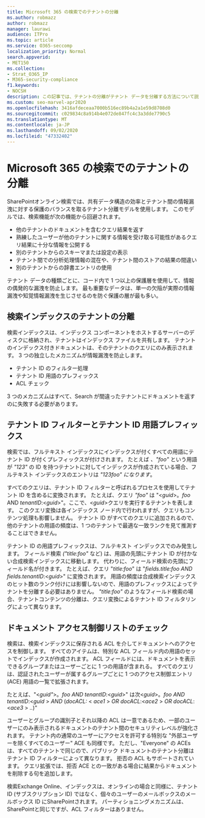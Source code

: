 ```yaml
---
title: Microsoft 365 の検索でのテナントの分離
ms.author: robmazz
author: robmazz
manager: laurawi
audience: ITPro
ms.topic: article
ms.service: O365-seccomp
localization_priority: Normal
search.appverid:
- MET150
ms.collection:
- Strat_O365_IP
- M365-security-compliance
f1.keywords:
- NOCSH
description: この記事では、テナントの分離がテナント データを分離する方法について説明します。Microsoft 365します。
ms.custom: seo-marvel-apr2020
ms.openlocfilehash: 3416afdeceaa7000b516ec89b4a2a1e59d8708d0
ms.sourcegitcommit: c029834c8a914b4e072de847fc4c3a3dde7790c5
ms.translationtype: MT
ms.contentlocale: ja-JP
ms.lasthandoff: 09/02/2020
ms.locfileid: "47332402"
---
```

# <a name="tenant-isolation-in-microsoft-365-search"></a>Microsoft 365 の検索でのテナントの分離

SharePointオンライン検索では、共有データ構造の効率とテナント間の情報漏洩に対する保護のバランスを取るテナント分離モデルを使用します。 このモデルでは、検索機能が次の機能から回避されます。

- 他のテナントのドキュメントを含むクエリ結果を返す
- 熟練したユーザーが他のテナントに関する情報を受け取る可能性があるクエリ結果に十分な情報を公開する
- 別のテナントからのスキーマまたは設定の表示
- テナント間での分析処理情報の混在や、テナント間のストアの結果の間違い
- 別のテナントからの辞書エントリの使用

テナント データの種類ごとに、コード内で 1 つ以上の保護層を使用して、情報の偶発的な漏洩を防止します。 最も重要なデータは、単一の欠陥が実際の情報漏洩や知覚情報漏洩を生じさせるのを防ぐ保護の層が最も多い。

## <a name="tenant-separation-for-the-search-index"></a>検索インデックスのテナントの分離

検索インデックスは、インデックス コンポーネントをホストするサーバーのディスクに格納され、テナントはインデックス ファイルを共有します。 テナントのインデックス付きドキュメントは、そのテナントのクエリにのみ表示されます。 3 つの独立したメカニズムが情報漏洩を防止します。

- テナント ID のフィルター処理
- テナント ID 用語のプレフィックス
- ACL チェック

3 つのメカニズムはすべて、Search が間違ったテナントにドキュメントを返すのに失敗する必要があります。

## <a name="tenant-id-filtering-and-tenant-id-term-prefixing"></a>テナント ID フィルターとテナント ID 用語プレフィックス

検索では、フルテキスト インデックスにインデックスが付くすべての用語にテナント ID が付くプレフィックスが付けされます。 たとえば *、"foo"* という用語が *"123"* の ID を持つテナントに対してインデックスが作成されている場合、フルテキスト インデックスのエントリは *"123foo" になります*。

すべてのクエリは、テナント ID フィルターと呼ばれるプロセスを使用してテナント ID を含めるに変換されます。 たとえば、クエリ *"foo"* は "<*guid*>。*foo* AND *tenantID*:<*guid*>"。ここで、<*guid*>クエリを実行するテナントを表します。 このクエリ変換は各インデックス ノード内で行われますが、クエリもコンテンツ処理も影響しません。 テナント ID がすべてのクエリに追加されるので、他のテナントの用語の頻度は、1 つのテナントで最適な一致ランクを見て推測することはできません。

テナント ID の用語プレフィックスは、フルテキスト インデックスでのみ発生します。 フィールド検索 *("title:foo"* など) は、用語の先頭にテナント ID が付かない合成検索インデックスに移動します。 代わりに、フィールド検索の先頭にフィールド名が付きます。 たとえば、クエリ "*title:foo*" は "*fields.title:foo AND fields.tenantID*:<*guid*>" に変換されます。 用語の頻度は合成検索インデックスのヒット数のランク付けには影響しないので、用語のプレフィックスによってテナントを分離する必要はありません。 *"title:foo"* のようなフィールド検索の場合、テナントコンテンツの分離は、クエリ変換によるテナント ID フィルタリングによって異なります。

## <a name="document-access-control-list-checks"></a>ドキュメント アクセス制御リストのチェック

検索は、検索インデックスに保存される ACL を介してドキュメントへのアクセスを制御します。 すべてのアイテムは、特別な ACL フィールド内の用語のセットでインデックスが作成されます。 ACL フィールドには、ドキュメントを表示できるグループまたはユーザーごとに 1 つの用語が含まれる。 すべてのクエリは、認証されたユーザーが属するグループごとに 1 つのアクセス制御エントリ (ACE) 用語の一覧で拡張されます。

たとえば、"<*guid"*>。*foo AND tenantID*:<*guid*>" は次<*guid*>。*foo AND tenantID*:<*guid* >  *AND* (*docACL:* < *ace1* >  *OR docACL*:<*ace2* >  *OR docACL*:<*ace3* >  *..*)"

ユーザーとグループの識別子とそれ以降の ACL は一意であるため、一部のユーザーにのみ表示されるドキュメントのテナント間のセキュリティレベルが強化されます。 テナント内の通常のユーザーにアクセスを許可する特別な "外部ユーザーを除くすべてのユーザー" ACE も同様です。 ただし、"Everyone" の ACEs は、すべてのテナントで同じので、パブリック ドキュメントのテナント分離はテナント ID フィルターによって異なります。 拒否の ACL もサポートされています。 クエリ拡張では、拒否 ACE との一致がある場合に結果からドキュメントを削除する句を追加します。

検索Exchange Online、インデックスは、オンラインの場合と同様に、テナント ID (サブスクリプション ID) ではなく、個々のユーザーのメールボックスのメールボックス ID にSharePointされます。 パーティショニングメカニズムは、SharePointと同じですが、ACL フィルターはありません。
